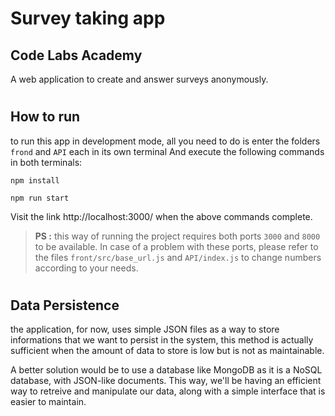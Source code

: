 # Survey taking app
Code Labs Academy
-

A web application to create and answer surveys anonymously.

#
## How to run
to run this app in development mode, all you need to do is
enter the folders `frond` and `API` each in its own terminal And execute the following commands in both terminals:

```npm install```

```npm run start```

Visit the link http://localhost:3000/ when the above commands complete.

> **PS :** this way of running the project requires both ports `3000` and `8000` to be available. In case of a problem with these ports, please refer to the files `front/src/base_url.js` and `API/index.js` to change  numbers according to your needs.

#
## Data Persistence
the application, for now, uses simple JSON files as a way to store informations that we want to persist in the system, this method is actually sufficient when the amount of data to store is low but is not as maintainable.

A better solution would be to use a database like MongoDB as it is a NoSQL database, with JSON-like documents. This way, we'll be having an efficient way to retreive and manipulate our data, along with a simple interface that is easier to maintain.